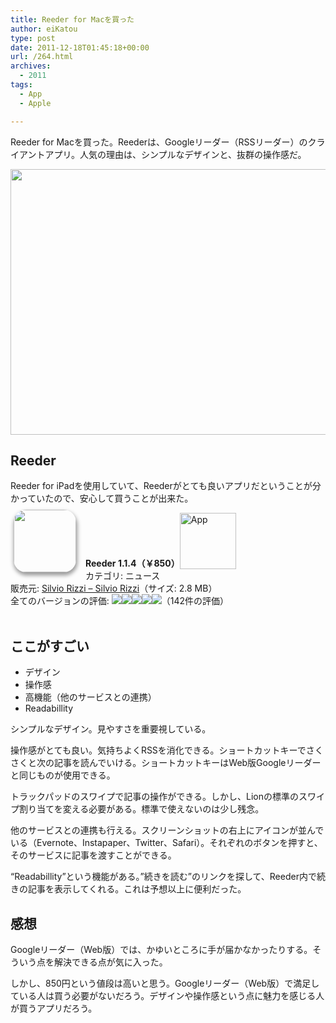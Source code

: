 ```yaml
---
title: Reeder for Macを買った
author: eiKatou
type: post
date: 2011-12-18T01:45:18+00:00
url: /264.html
archives:
  - 2011
tags:
  - App
  - Apple

---
```

Reeder for Macを買った。Reederは、Googleリーダー（RSSリーダー）のクライアントアプリ。人気の理由は、シンプルなデザインと、抜群の操作感だ。

[<img src="http://eikatou.net/blog/wp-content/uploads/2011/12/20111214a.jpg" alt="" title="20111214a" width="600" height="425" class="alignnone size-full wp-image-265" srcset="/uploads/2011/12/20111214a.jpg 600w, /uploads/2011/12/20111214a-300x212.jpg 300w, /uploads/2011/12/20111214a-423x300.jpg 423w" sizes="(max-width: 600px) 100vw, 600px" />][1]

## Reeder

Reeder for iPadを使用していて、Reederがとても良いアプリだということが分かっていたので、安心して買うことが出来た。

<a href="http://click.linksynergy.com/fs-bin/stat?id=Rfg6nizvNEs&#038;offerid=94348&#038;type=3&#038;subid=0&#038;tmpid=2192&#038;RD_PARM1=http%253A%252F%252Fitunes.apple.com%252Fjp%252Fapp%252Freeder%252Fid439845554%253Fmt%253D12%2526uo%253D4%2526partnerId%253D30" target="_blank" rel="nofollow"><img width="100" class="alignleft" align="left" src="http://a1.mzstatic.com/us/r1000/087/Purple/d9/82/ff/mzi.kpqspyca.100x100-75.png" style="border-radius: 20px 20px 20px 20px;-moz-border-radius: 20px 20px 20px 20px;-webkit-border-radius: 20px 20px 20px 20px;box-shadow: 1px 4px 6px 1px #999999;-moz-box-shadow: 1px 4px 6px 1px #999999;-webkit-box-shadow: 1px 4px 6px 1px #999999;margin: -5px 15px 1px 5px;" /></a> **Reeder 1.1.4（￥850）**<a href="http://click.linksynergy.com/fs-bin/stat?id=Rfg6nizvNEs&#038;offerid=94348&#038;type=3&#038;subid=0&#038;tmpid=2192&#038;RD_PARM1=http%253A%252F%252Fitunes.apple.com%252Fjp%252Fapp%252Freeder%252Fid439845554%253Fmt%253D12%2526uo%253D4%2526partnerId%253D30" target="_blank" rel="nofollow"><img src="http://r.mzstatic.com/htmlResources/2338/images/viewinitunes_jp.png" style="vertical-align:bottom;" width="90" alt="App" /></a>   
カテゴリ: ニュース   
販売元: <a href="http://click.linksynergy.com/fs-bin/stat?id=Rfg6nizvNEs&#038;offerid=94348&#038;type=3&#038;subid=0&#038;tmpid=2192&#038;RD_PARM1=http%253A%252F%252Fitunes.apple.com%252Fjp%252Fartist%252Fsilvio-rizzi%252Fid325502382%253Fmt%253D12%2526uo%253D4%2526partnerId%253D30" target="_blank" rel="nofollow">Silvio Rizzi &#8211; Silvio Rizzi</a>（サイズ: 2.8 MB）   
全てのバージョンの評価: ![][2]![][2]![][2]![][2]![][3]（142件の評価）    
<br style="clear: both;" />

## ここがすごい

  * デザイン
  * 操作感
  * 高機能（他のサービスとの連携）
  * Readabillity

シンプルなデザイン。見やすさを重要視している。

操作感がとても良い。気持ちよくRSSを消化できる。ショートカットキーでさくさくと次の記事を読んでいける。ショートカットキーはWeb版Googleリーダーと同じものが使用できる。
  
トラックパッドのスワイプで記事の操作ができる。しかし、Lionの標準のスワイプ割り当てを変える必要がある。標準で使えないのは少し残念。

他のサービスとの連携も行える。スクリーンショットの右上にアイコンが並んでいる（Evernote、Instapaper、Twitter、Safari）。それぞれのボタンを押すと、そのサービスに記事を渡すことができる。

&#8220;Readabillity&#8221;という機能がある。&#8221;続きを読む&#8221;のリンクを探して、Reeder内で続きの記事を表示してくれる。これは予想以上に便利だった。

## 感想

Googleリーダー（Web版）では、かゆいところに手が届かなかったりする。そういう点を解決できる点が気に入った。

しかし、850円という値段は高いと思う。Googleリーダー（Web版）で満足している人は買う必要がないだろう。デザインや操作感という点に魅力を感じる人が買うアプリだろう。

 [1]: http://eikatou.net/blog/wp-content/uploads/2011/12/20111214a.jpg
 [2]: http://r.mzstatic.com/htmlResources/63F7/images/rating_star.png
 [3]: http://r.mzstatic.com/htmlResources/63F7/images/rating_star_half.png

